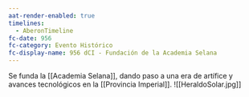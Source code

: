 ```yaml
---
aat-render-enabled: true
timelines:
  - AberonTimeline
fc-date: 956
fc-category: Evento Histórico
fc-display-name: 956 dCI - Fundación de la Academia Selana
---
```

Se funda la [[Academia Selana]], dando paso a una era de artífice y avances tecnológicos en la [[Provincia Imperial]].
![[HeraldoSolar.jpg]]